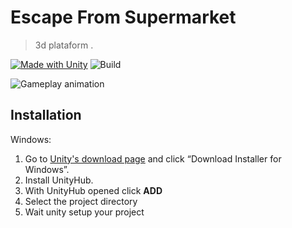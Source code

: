 # Escape From Supermarket

> 3d plataform .

[![Made with Unity](https://img.shields.io/badge/Made%20with-Unity-57b9d3.svg?style=plastic&logo=unity)](https://unity3d.com)
![Build](https://github.com/ChristyanS/escape.from.supermarket/workflows/Build/badge.svg)

![Gameplay animation](https://i.ibb.co/cQDMbvD/menu.gif)

## Installation

Windows:
1. Go to [Unity's download page](https://store.unity.com/download) and click “Download Installer for Windows”.
1. Install UnityHub. 
1. With UnityHub opened click **ADD**
1. Select the project directory
1. Wait unity setup your project
